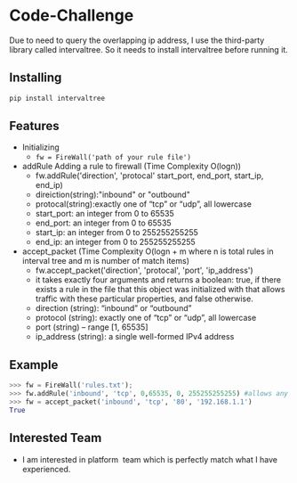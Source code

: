 # Code-Challenge

Due to need to query the overlapping ip address, I use the third-party library called intervaltree. So it needs to install intervaltree 
 before running it. 
 
 Installing
----------

```sh
pip install intervaltree
```

Features
----------
* Initializing
    *  `fw = FireWall('path of your rule file')`
* addRule
Adding a rule to firewall (Time Complexity O(logn))
    *   fw.addRule('direction', 'protocal' start_port, end_port, start_ip, end_ip)
    *   direiction(string):"inbound" or "outbound"
    *   protocal(string):exactly one of “tcp” or “udp”, all lowercase
    *   start_port: an integer from 0 to 65535
    *   end_port: an integer from 0 to 65535
    *   start_ip: an integer from 0 to 255255255255
    *   end_ip: an integer from 0 to 255255255255
* accept_packet (Time Complexity O(logn + m  where n is total rules in interval tree and m is number of match items)
    * fw.accept_packet('direction', 'protocal', 'port', 'ip_address')
    * it takes exactly four arguments and returns a boolean:
    true, if there exists a rule in the file that this object was initialized with that allows traffic
    with these particular properties, and false otherwise.
    * direction (string): “inbound” or “outbound”
    * protocol (string): exactly one of “tcp” or “udp”, all lowercase
    * port (string) –  range [1, 65535]
    * ip_address (string): a single well-formed IPv4 address
 
 Example
----------
  ``` python
  >>> fw = FireWall('rules.txt'); 
  >>> fw.addRule('inbound', 'tcp', 0,65535, 0, 255255255255) #allows any tcp connection incoming
  >>> fw = accept_packet('inbound', 'tcp', '80', '192.168.1.1')
  True
  ```
 
 Interested Team
----------
 * I am interested in platform  team which is perfectly match what I have experienced.
